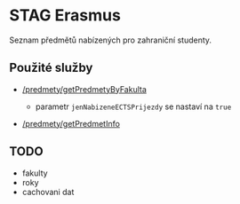 # STAG Erasmus

Seznam předmětů nabízených pro zahraniční studenty.

## Použité služby

- [/predmety/getPredmetyByFakulta](https://ws.ujep.cz/ws/services/rest2/predmety/getPredmetyByFakulta)
  - parametr `jenNabizeneECTSPrijezdy` se nastaví na `true`

- [/predmety/getPredmetInfo](https://ws.ujep.cz/ws/services/rest2/predmety/getPredmetInfo)

## TODO

- fakulty
- roky
- cachovani dat
